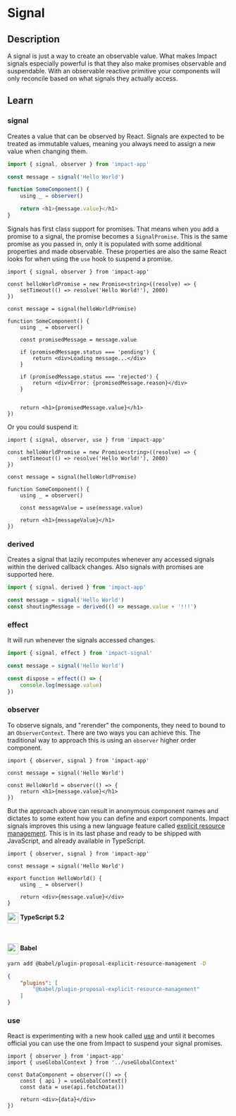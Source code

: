 # Signal

## Description

A signal is just a way to create an observable value. What makes Impact signals especially powerful is that they also make promises observable and suspendable. With an observable reactive primitive your components will only reconcile based on what signals they actually access.

## Learn

### signal

Creates a value that can be observed by React. Signals are expected to be treated as immutable values, meaning you always need to assign a new value when changing them.

```ts
import { signal, observer } from 'impact-app'

const message = signal('Hello World')

function SomeComponent() {
    using _ = observer()

    return <h1>{message.value}</h1>
}
```

Signals has first class support for promises. That means when you add a promise to a signal, the promise becomes a `SignalPromise`. This is the same promise as you passed in, only it is populated with some additional properties and made observable. These properties are also the same React looks for when using the `use` hook to suspend a promise.

```tsx
import { signal, observer } from 'impact-app'

const helloWorldPromise = new Promise<string>((resolve) => {
    setTimeout(() => resolve('Hello World!'), 2000)
})

const message = signal(helloWorldPromise)

function SomeComponent() {
    using _ = observer()

    const promisedMessage = message.value

    if (promisedMessage.status === 'pending') {
        return <div>Loading message...</div>
    }

    if (promisedMessage.status === 'rejected') {
        return <div>Error: {promisedMessage.reason}</div>
    }


    return <h1>{promisedMessage.value}</h1>
})
```

Or you could suspend it:


```tsx
import { signal, observer, use } from 'impact-app'

const helloWorldPromise = new Promise<string>((resolve) => {
    setTimeout(() => resolve('Hello World!'), 2000)
})

const message = signal(helloWorldPromise)

function SomeComponent() {
    using _ = observer()

    const messageValue = use(message.value)

    return <h1>{messageValue}</h1>
})
```

### derived

Creates a signal that lazily recomputes whenever any accessed signals within the derived callback changes. Also signals with promises are supported here.

```ts
import { signal, derived } from 'impact-app'

const message = signal('Hello World')
const shoutingMessage = derived(() => message.value + '!!!')
```

### effect

It will run whenever the signals accessed changes.

```ts
import { signal, effect } from 'impact-signal'

const message = signal('Hello World')

const dispose = effect(() => {
    console.log(message.value)
})
```

### observer

To observe signals, and "rerender" the components, they need to bound to an `ObserverContext`. There are two ways you can achieve this. The traditional way to approach this is using an `observer` higher order component. 

```tsx
import { observer, signal } from 'impact-app'

const message = signal('Hello World')

const HelloWorld = observer(() => {
    return <h1>{message.value}</h1>
})
```

But the approach above can result in anonymous component names and dictates to some extent how you can define and export components. Impact signals improves this using a new language feature called [explicit resource management](https://github.com/tc39/proposal-explicit-resource-management). This is in its last phase and ready to be shipped with JavaScript, and already available in TypeScript.

```tsx
import { observer, signal } from 'impact-app'

const message = signal('Hello World')

export function HelloWorld() {
    using _ = observer()    

    return <div>{message.value}</div>
}
```

<img align="center" src="https://github.com/christianalfoni/signalit/assets/3956929/5c4a8b43-27a2-4553-a710-146d94fbc612" width="25"/> **TypeScript 5.2**

<br />

<img align="center" src="https://github.com/christianalfoni/signalit/assets/3956929/eb74b1ea-0ff1-4d18-9ba5-97150408ae86" width="25"/> **Babel**

```bash
yarn add @babel/plugin-proposal-explicit-resource-management -D
```

```json
{
    "plugins": [
        "@babel/plugin-proposal-explicit-resource-management"
    ]
}
```

### use

React is experimenting with a new hook called [use](https://blixtdev.com/all-about-reacts-new-use-hook) and until it becomes official you can use the one from Impact to suspend your signal promises.

```tsx
import { observer } from 'impact-app'
import { useGlobalContext } from '../useGlobalContext'

const DataComponent = observer(() => {
    const { api } = useGlobalContext()
    const data = use(api.fetchData())

    return <div>{data}</div>
})
```

